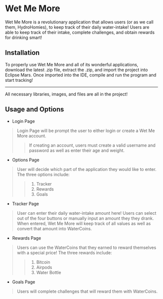 # Wet Me More

Wet Me More is a revolutionary application that allows users (or as we call them, HydroHomies), to keep track of their daily water-intake! Users are able to keep track of their intake, complete challenges, and obtain rewards for drinking smart!  

## Installation

To properly use Wet Me More and all of its wonderful applications, download the latest .zip file, extract the .zip, and import the project into Eclipse Mars.  Once imported into the IDE, compile and run the program and start tracking!

***

All necessary libraries, images, and files are all in the project!

## Usage and Options

- Login Page
> Login Page will be prompt the user to either login or create a Wet Me More account.
>> If creating an account, users must create a valid username and password as well as enter their age and weight.

- Options Page
> User will decide which part of the application they would like to enter.  The three options include:
>> 1. Tracker
>> 2. Rewards
>> 3. Goals

- Tracker Page
> User can enter their daily water-intake amount here! Users can select out of the four buttons or manually input an amount they they drank.  When entered, Wet Me More will keep track of all values as well as convert that amount into WaterCoins.

- Rewards Page
> Users can use the WaterCoins that they earned to reward themselves with a special price!  The three rewards include:
>> 1. Bitcoin
>> 2. Airpods
>> 3. Water Bottle

- Goals Page
> Users will complete challenges that will reward them with WaterCoins.  



